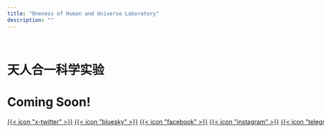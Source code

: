 ```yaml
---
title: "Oneness of Human and Universe Laboratory"
description: ""
---
```




<br>
<h1>天人合一科学实验</h1>
<h1>Coming Soon!</h1>



<div style="margin-top:20px; white-space: nowrap;">
<a href="#" target="_blank" class="custom-icon-ohulab">{{< icon "x-twitter" >}}</a>
<a href="#" target="_blank" class="custom-icon-ohulab">{{< icon "bluesky" >}}</a>
<a href="#" target="_blank" class="custom-icon-ohulab">{{< icon "facebook" >}}</a>
<a href="#" target="_blank" class="custom-icon-ohulab">{{< icon "instagram" >}}</a>
<a href="#" target="_blank" class="custom-icon-ohulab">{{< icon "telegram" >}}</a>
<a href="#" target="_blank" class="custom-icon-ohulab">{{< icon"github" >}}</a>
</div>